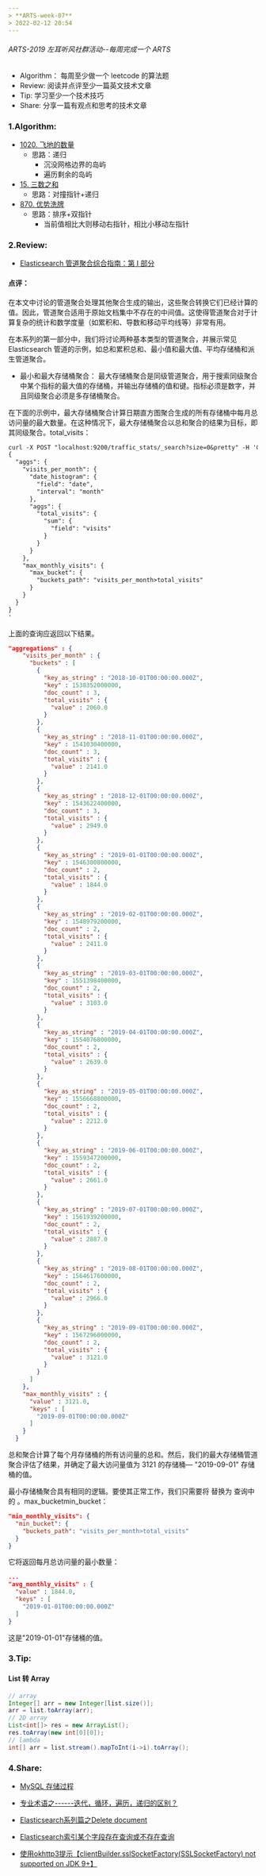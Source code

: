 ```yaml
---
> **ARTS-week-07**
> 2022-02-12 20:54
---
```



###### ARTS-2019 左耳听风社群活动--每周完成一个 ARTS
- Algorithm： 每周至少做一个 leetcode 的算法题
- Review: 阅读并点评至少一篇英文技术文章
- Tip: 学习至少一个技术技巧
- Share: 分享一篇有观点和思考的技术文章

### 1.Algorithm:

- [1020. 飞地的数量](https://leetcode-cn.com/submissions/detail/267517848/)  
  + 思路：递归
    * 沉没网格边界的岛屿
    * 遍历剩余的岛屿
- [15. 三数之和](https://leetcode-cn.com/submissions/detail/267476067/)  
  + 思路：对撞指针+递归
- [870. 优势洗牌](https://leetcode-cn.com/submissions/detail/267316473/)  
  + 思路：排序+双指针
    * 当前值相比大则移动右指针，相比小移动左指针

### 2.Review:

- [Elasticsearch 管道聚合综合指南：第 I 部分](https://qbox.io/blog/comprehensive-guide-to-elasticsearch-pipeline-aggregations-part-i/)  

#### 点评：

在本文中讨论的管道聚合处理其他聚合生成的输出，这些聚合转换它们已经计算的值。因此，管道聚合适用于原始文档集中不存在的中间值。这使得管道聚合对于计算复杂的统计和数学度量（如累积和、导数和移动平均线等）非常有用。

在本系列的第一部分中，我们将讨论两种基本类型的管道聚合，并展示常见 Elasticsearch 管道的示例，如总和累积总和、最小值和最大值、平均存储桶和派生管道聚合。

- 最小和最大存储桶聚合：
最大存储桶聚合是同级管道聚合，用于搜索同级聚合中某个指标的最大值的存储桶，并输出存储桶的值和键。指标必须是数字，并且同级聚合必须是多存储桶聚合。

在下面的示例中，最大存储桶聚合计算日期直方图聚合生成的所有存储桶中每月总访问量的最大数量。在这种情况下，最大存储桶聚合以总和聚合的结果为目标，即其同级聚合。total_visits：
```txt
curl -X POST "localhost:9200/traffic_stats/_search?size=0&pretty" -H 'Content-Type: application/json' -d'
{
  "aggs": {
    "visits_per_month": {
      "date_histogram": {
        "field": "date",
        "interval": "month"
      },
      "aggs": {
        "total_visits": {
          "sum": {
            "field": "visits"
          }
        }
      }
    },
    "max_monthly_visits": {
      "max_bucket": {
        "buckets_path": "visits_per_month>total_visits" 
      }
    }
  }
}
'
```
上面的查询应返回以下结果。

```json
"aggregations" : {
    "visits_per_month" : {
      "buckets" : [
        {
          "key_as_string" : "2018-10-01T00:00:00.000Z",
          "key" : 1538352000000,
          "doc_count" : 3,
          "total_visits" : {
            "value" : 2060.0
          }
        },
        {
          "key_as_string" : "2018-11-01T00:00:00.000Z",
          "key" : 1541030400000,
          "doc_count" : 3,
          "total_visits" : {
            "value" : 2141.0
          }
        },
        {
          "key_as_string" : "2018-12-01T00:00:00.000Z",
          "key" : 1543622400000,
          "doc_count" : 3,
          "total_visits" : {
            "value" : 2949.0
          }
        },
        {
          "key_as_string" : "2019-01-01T00:00:00.000Z",
          "key" : 1546300800000,
          "doc_count" : 2,
          "total_visits" : {
            "value" : 1844.0
          }
        },
        {
          "key_as_string" : "2019-02-01T00:00:00.000Z",
          "key" : 1548979200000,
          "doc_count" : 2,
          "total_visits" : {
            "value" : 2411.0
          }
        },
        {
          "key_as_string" : "2019-03-01T00:00:00.000Z",
          "key" : 1551398400000,
          "doc_count" : 2,
          "total_visits" : {
            "value" : 3103.0
          }
        },
        {
          "key_as_string" : "2019-04-01T00:00:00.000Z",
          "key" : 1554076800000,
          "doc_count" : 2,
          "total_visits" : {
            "value" : 2639.0
          }
        },
        {
          "key_as_string" : "2019-05-01T00:00:00.000Z",
          "key" : 1556668800000,
          "doc_count" : 2,
          "total_visits" : {
            "value" : 2212.0
          }
        },
        {
          "key_as_string" : "2019-06-01T00:00:00.000Z",
          "key" : 1559347200000,
          "doc_count" : 2,
          "total_visits" : {
            "value" : 2661.0
          }
        },
        {
          "key_as_string" : "2019-07-01T00:00:00.000Z",
          "key" : 1561939200000,
          "doc_count" : 2,
          "total_visits" : {
            "value" : 2887.0
          }
        },
        {
          "key_as_string" : "2019-08-01T00:00:00.000Z",
          "key" : 1564617600000,
          "doc_count" : 2,
          "total_visits" : {
            "value" : 2966.0
          }
        },
        {
          "key_as_string" : "2019-09-01T00:00:00.000Z",
          "key" : 1567296000000,
          "doc_count" : 2,
          "total_visits" : {
            "value" : 3121.0
          }
        }
      ]
    },
    "max_monthly_visits" : {
      "value" : 3121.0,
      "keys" : [
        "2019-09-01T00:00:00.000Z"
      ]
    }
  }
```
总和聚合计算了每个月存储桶的所有访问量的总和。然后，我们的最大存储桶管道聚合评估了结果，并确定了最大访问量值为 3121 的存储桶— "2019-09-01" 存储桶的值。

最小存储桶聚合具有相同的逻辑。要使其正常工作，我们只需要将 替换为 查询中的 。max_bucketmin_bucket：

```json
"min_monthly_visits": {
  "min_bucket": {
    "buckets_path": "visits_per_month>total_visits" 
  }
}
```
它将返回每月总访问量的最小数量：

```json
...
"avg_monthly_visits" : {
  "value" : 1844.0,
  "keys" : [
    "2019-01-01T00:00:00.000Z"
  ]
}
```
这是"2019-01-01"存储桶的值。

### 3.Tip:

#### List 转 Array
```java
// array
Integer[] arr = new Integer[list.size()];
arr = list.toArray(arr);
// 2D array
List<int[]> res = new ArrayList();
res.toArray(new int[0][0]);
// lambda
int[] arr = list.stream().mapToInt(i->i).toArray();
```

### 4.Share:

- [MySQL 存储过程](https://www.runoob.com/w3cnote/mysql-stored-procedure.html)  

- [专业术语之------迭代，循环，遍历，递归的区别？](https://www.cnblogs.com/feichengwulai/articles/3642107.html)  

- [Elasticsearch系列篇之Delete document](https://blog.csdn.net/daiyutage/article/details/69722451)  

- [Elasticsearch索引某个字段存在查询或不存在查询](https://blog.csdn.net/sxf_123456/article/details/81532570)  

- [使用okhttp3提示【clientBuilder.sslSocketFactory(SSLSocketFactory) not supported on JDK 9+】](https://blog.csdn.net/liang1352389/article/details/110393030)  
